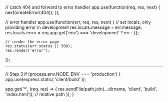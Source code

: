 
// catch 404 and forward to error handler
app.use(function(req, res, next) {
    next(createError(404));
  });

// error handler
app.use(function(err, req, res, next) {
    // set locals, only providing error in development
    res.locals.message = err.message;
    res.locals.error = req.app.get('env') === 'development' ? err : {};
  
    // render the error page
    res.status(err.status || 500);
    res.render('error');
  });

  ------------
  // Step 3
if (process.env.NODE_ENV === 'production') {
  app.use(express.static( 'client/build' ));

  app.get('*', (req, res) => {
      res.sendFile(path.join(__dirname, 'client', 'build', 'index.html')); // relative path
  });
}